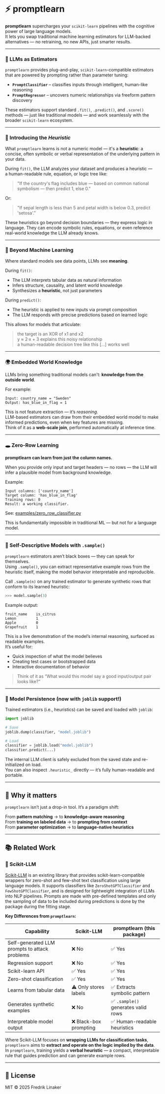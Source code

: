 # ⚡️ promptlearn

**promptlearn** supercharges your `scikit-learn` pipelines with the cognitive power of large language models.  
It lets you swap traditional machine learning estimators for LLM-backed alternatives — no retraining, no new APIs, just smarter results.

---

### 🧠 LLMs as Estimators

`promptlearn` provides plug-and-play, `scikit-learn`-compatible estimators that are powered by prompting rather than parameter tuning:

- **`PromptClassifier`** – classifies inputs through intelligent, human-like reasoning  
- **`PromptRegressor`** – uncovers numeric relationships via freeform pattern discovery

These estimators support standard `.fit()`, `.predict()`, and `.score()` methods — just like traditional models — and work seamlessly with the broader `scikit-learn` ecosystem.

---

### 🧩 Introducing the *Heuristic*

What `promptlearn` learns is not a numeric model — it's a **heuristic**: a concise, often symbolic or verbal representation of the underlying pattern in your data.

During `fit()`, the LLM analyzes your dataset and produces a heuristic —  
a human-readable rule, equation, or logic tree like:

> "If the country's flag includes blue — based on common national symbolism — then predict 1, else 0."

Or:

> "If sepal length is less than 5 and petal width is below 0.3, predict 'setosa'."

These heuristics go beyond decision boundaries — they express logic in language.
They can encode symbolic rules, equations, or even reference real-world knowledge the LLM already knows.

---

### 🔮 Beyond Machine Learning

Where standard models see data points, LLMs see **meaning**.

During `fit()`:
- The LLM interprets tabular data as natural information
- Infers structure, causality, and latent world knowledge
- Synthesizes a **heuristic**, not just parameters

During `predict()`:
- The heuristic is applied to new inputs via prompt composition
- The LLM responds with precise predictions based on learned logic

This allows for models that articulate:

> the target is an XOR of x1 and x2  
> y ≈ 2·x + 3 explains this noisy relationship  
> a human-readable decision tree like this [...] works well

---

### 🌍 Embedded World Knowledge

LLMs bring something traditional models can't: **knowledge from the outside world**.

For example:

```
Input: country_name = "Sweden"
Output: has_blue_in_flag = 1
```

This is not feature extraction — it’s *reasoning*.  
LLM-based estimators can draw from their embedded world model to make informed predictions, even when key features are missing.  
Think of it as a **web-scale join**, performed automatically at inference time.

---

### 🕳 Zero-Row Learning

**promptlearn can learn from just the column names.**

When you provide only input and target headers — no rows — the LLM will infer a plausible model from background knowledge.

Example:

```
Input columns: ['country_name']  
Target column: 'has_blue_in_flag'  
Training rows: 0  
Result: a working classifier.
```

See: [examples/zero_row_classifier.py](examples/zero_row_classifier.py)

This is fundamentally impossible in traditional ML — but not for a language model.

---

### 🧪 Self-Descriptive Models with `.sample()`

`promptlearn` estimators aren’t black boxes — they can speak for themselves.  
Using `.sample()`, you can extract representative example rows from the heuristic itself, making the model behavior interpretable and reproducible.

Call `.sample(n)` on any trained estimator to generate synthetic rows that conform to its learned heuristic:

```python
>>> model.sample(3)
```

Example output:

```
fruit_name    is_citrus
Lemon         1
Apple         0
Grapefruit    1
```

This is a live demonstration of the model’s internal reasoning, surfaced as readable examples.  
It’s useful for:
- Quick inspection of what the model believes
- Creating test cases or bootstrapped data
- Interactive documentation of behavior

> Think of it as “What would this model say a good input/output pair looks like?”

---

### 💾 Model Persistence (now with `joblib` support!)

Trained estimators (i.e., heuristics) can be saved and loaded with `joblib`:

```python
import joblib

# Save
joblib.dump(classifier, "model.joblib")

# Load
classifier = joblib.load("model.joblib")
classifier.predict(...)
```

The internal LLM client is safely excluded from the saved state and re-initialized on load.  
You can also inspect `.heuristic_` directly — it’s fully human-readable and portable.

---

## 🔗 Why it matters

`promptlearn` isn’t just a drop-in tool. It’s a paradigm shift:

From **pattern matching** → to **knowledge-aware reasoning**  
From **training on labeled data** → to **prompting from context**  
From **parameter optimization** → to **language-native heuristics**

---

## 📚 Related Work

### 🧩 Scikit-LLM

[Scikit-LLM](https://github.com/BeastByteAI/scikit-llm) is an existing library that provides scikit-learn-compatible wrappers for zero-shot and few-shot text classification using large language models. It supports classifiers like `ZeroShotGPTClassifier` and `FewShotGPTClassifier`, and is designed for lightweight integration of LLMs into NLP pipelines. Prompts are made with pre-defined templates and only the sampling of data to be included during predictions is done by the package during the fitting stage.

**Key Differences from `promptlearn`:**

| Capability                          | Scikit-LLM                          | promptlearn (this package)               |
|-------------------------------------|-------------------------------------|------------------------------------------|
| Self-generated LLM prompts to attack problems  | ❌ No                                | ✅ Yes                                    |
| Regression support                  | ❌ No                                | ✅ Yes                                    |
| Scikit-learn API                    | ✅ Yes                               | ✅ Yes                                    |
| Zero-shot classification            | ✅ Yes                               | ✅ Yes                                    |
| Learns from tabular data            | ⚠️ Only stores labels                | ✅ Extracts symbolic pattern              |
| Generates synthetic examples        | ❌ No                                | ✅ `.sample()` generates valid rows       |
| Interpretable model output          | ❌ Black-box prompting               | ✅ Human-readable heuristics              |

Where Scikit-LLM focuses on **wrapping LLMs for classification tasks**, `promptlearn` aims to **extract and operate on the logic implied by the data**.  
In `promptlearn`, training yields a **verbal heuristic** — a compact, interpretable rule that guides prediction and can generate example rows.

---

## 📁 License

MIT © 2025 Fredrik Linaker
